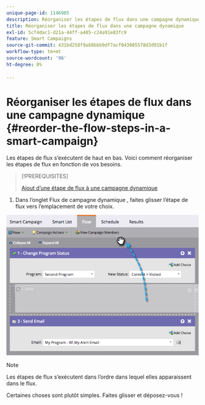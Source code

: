 ```yaml
---
unique-page-id: 1146985
description: Réorganiser les étapes de flux dans une campagne dynamique - Documents Marketo - Documentation du produit
title: Réorganiser les étapes de flux dans une campagne dynamique
exl-id: 5cf4dac1-d21a-44ff-a485-c24a91e83fc9
feature: Smart Campaigns
source-git-commit: 431bd258f9a68bbb9df7acf043085578d3d91b1f
workflow-type: tm+mt
source-wordcount: '96'
ht-degree: 0%

---
```


# Réorganiser les étapes de flux dans une campagne dynamique {#reorder-the-flow-steps-in-a-smart-campaign}

Les étapes de flux s’exécutent de haut en bas. Voici comment réorganiser les étapes de flux en fonction de vos besoins.

>[!PREREQUISITES]
>
>[Ajout d’une étape de flux à une campagne dynamique](/help/marketo/product-docs/core-marketo-concepts/smart-campaigns/flow-actions/add-a-flow-step-to-a-smart-campaign.md)

1. Dans l’onglet Flux de campagne dynamique , faites glisser l’étape de flux vers l’emplacement de votre choix.

![](assets/image2014-9-22-13-3a49-3a11.png)

>[!NOTE]
>
>Les étapes de flux s’exécutent dans l’ordre dans lequel elles apparaissent dans le flux.

Certaines choses sont plutôt simples. Faites glisser et déposez-vous !
